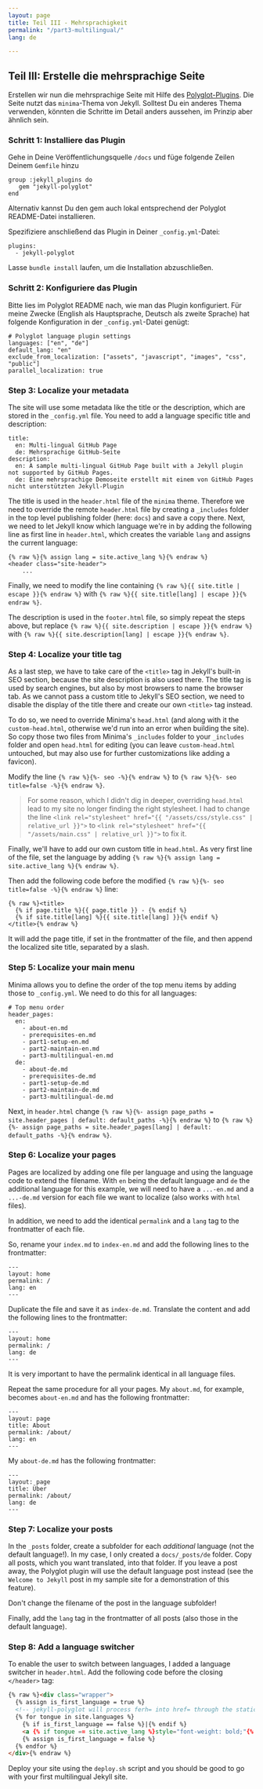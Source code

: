 ```yaml
---
layout: page
title: Teil III - Mehrsprachigkeit
permalink: "/part3-multilingual/"
lang: de

---
```

## Teil III: Erstelle die mehrsprachige Seite

Erstellen wir nun die mehrsprachige Seite mit Hilfe des [Polyglot-Plugins](https://github.com/untra/polyglot). Die Seite nutzt das `minima`-Thema von Jekyll. Solltest Du ein anderes Thema verwenden, könnten die Schritte im Detail anders aussehen, im Prinzip aber ähnlich sein.

### Schritt 1: Installiere das Plugin

Gehe in Deine Veröffentlichungsquelle `/docs` und füge folgende Zeilen Deinem `Gemfile` hinzu

    group :jekyll_plugins do
       gem "jekyll-polyglot"
    end

Alternativ kannst Du den gem auch lokal entsprechend der Polyglot README-Datei installieren.

Spezifiziere anschließend das Plugin in Deiner  `_config.yml`-Datei:

    plugins:
      - jekyll-polyglot

Lasse `bundle install` laufen, um die Installation abzuschließen.

### Schritt 2: Konfiguriere das Plugin

Bitte lies im Polyglot README nach, wie man das Plugin konfiguriert. Für meine Zwecke (English als Hauptsprache, Deutsch als zweite Sprache) hat folgende Konfiguration in der `_config.yml`-Datei genügt:

    # Polyglot language plugin settings
    languages: ["en", "de"]
    default_lang: "en"
    exclude_from_localization: ["assets", "javascript", "images", "css", "public"]
    parallel_localization: true

### Step 3: Localize your metadata

The site will use some metadata like the title or the description, which are stored in the `_config.yml` file. You need to add a language specific title and description:

    title:
      en: Multi-lingual GitHub Page
      de: Mehrsprachige GitHub-Seite
    description:
      en: A sample multi-lingual GitHub Page built with a Jekyll plugin not supported by GitHub Pages.
      de: Eine mehrsprachige Demoseite erstellt mit einem von GitHub Pages nicht unterstützten Jekyll-Plugin

The title is used in the `header.html` file of the `minima` theme. Therefore we need to override the remote `header.html` file by creating a `_includes` folder in the top level publishing folder (here: `docs`) and save a copy there. Next, we need to let Jekyll know which language we're in by adding the following line as first line in `header.html`, which creates the variable `lang` and assigns the current language:

    {% raw %}{% assign lang = site.active_lang %}{% endraw %}
    <header class="site-header">
    	...

Finally, we need to modify the line containing `{% raw %}{{ site.title | escape }}{% endraw %}` with `{% raw %}{{ site.title[lang] | escape }}{% endraw %}`.

The description is used in the `footer.html` file, so simply repeat the steps above, but replace `{% raw %}{{ site.description | escape }}{% endraw %}` with `{% raw %}{{ site.description[lang] | escape }}{% endraw %}`.

### Step 4: Localize your title tag

As a last step, we have to take care of the `<title>` tag in Jekyll's built-in SEO section, because the site description is also used there. The title tag is used by search engines, but also by most browsers to name the browser tab. As we cannot pass a custom title to Jekyll's SEO section, we need to disable the display of the title there and create our own `<title>` tag instead.

To do so, we need to override Minima's `head.html` (and along with it the `custom-head.html`, otherwise we'd run into an error when building the site). So copy those two files from Minima's `_includes` folder to your `_includes` folder and open `head.html` for editing (you can leave `custom-head.html` untouched, but may also use for further customizations like adding a favicon).

Modify the line `{% raw %}{%- seo -%}{% endraw %}` to `{% raw %}{%- seo title=false -%}{% endraw %}`.

> For some reason, which I didn't dig in deeper, overriding `head.html` lead to my site no longer finding the right stylesheet. I had to change the line `<link rel="stylesheet" href="{{ "/assets/css/style.css" | relative_url }}">` to `<link rel="stylesheet" href="{{ "/assets/main.css" | relative_url }}">` to fix it.

Finally, we'll have to add our own custom title in `head.html`. As very first line of the file, set the language by adding `{% raw %}{% assign lang = site.active_lang %}{% endraw %}`.

Then add the following code before the modified `{% raw %}{%- seo title=false -%}{% endraw %}` line:

    {% raw %}<title>
      {% if page.title %}{{ page.title }} - {% endif %}
      {% if site.title[lang] %}{{ site.title[lang] }}{% endif %}
    </title>{% endraw %}

It will add the page title, if set in the frontmatter of the file, and then append the localized site title, separated by a slash.

### Step 5: Localize your main menu

Minima allows you to define the order of the top menu items by adding those to `_config.yml`. We need to do this for all languages:

    # Top menu order
    header_pages:
      en:
        - about-en.md
        - prerequisites-en.md
        - part1-setup-en.md
        - part2-maintain-en.md
        - part3-multilingual-en.md
      de:
        - about-de.md
        - prerequisites-de.md
        - part1-setup-de.md
        - part2-maintain-de.md
        - part3-multilingual-de.md

Next, in `header.html` change `{% raw %}{%- assign page_paths = site.header_pages | default: default_paths -%}{% endraw %}` to `{% raw %}{%- assign page_paths = site.header_pages[lang] | default: default_paths -%}{% endraw %}`.

### Step 6: Localize your pages

Pages are localized by adding one file per language and using the language code to extend the filename. With `en` being the default language and `de` the additional language for this example, we will need to have a `...-en.md` and a `...-de.md` version for each file we want to localize (also works with `html` files).

In addition, we need to add the identical `permalink` and a `lang` tag to the frontmatter of each file.

So, rename your `index.md` to `index-en.md` and add the following lines to the frontmatter:

    ---
    layout: home
    permalink: /
    lang: en
    ---

Duplicate the file and save it as `index-de.md`. Translate the content and add the following lines to the frontmatter:

    ---
    layout: home
    permalink: /
    lang: de
    ---

It is very important to have the permalink identical in all language files.

Repeat the same procedure for all your pages. My `about.md`, for example, becomes `about-en.md` and has the following frontmatter:

    ---
    layout: page
    title: About
    permalink: /about/
    lang: en
    ---

My `about-de.md` has the following frontmatter:

    ---
    layout: page
    title: Über
    permalink: /about/
    lang: de
    ---

### Step 7: Localize your posts

In the `_posts` folder, create a subfolder for each _additional_ language (not the default language!). In my case, I only created a `docs/_posts/de` folder. Copy all posts, which you want translated, into that folder. If you leave a post away, the Polyglot plugin will use the default language post instead (see the `Welcome to Jekyll` post in my sample site for a demonstration of this feature).

Don't change the filename of the post in the language subfolder!

Finally, add the `lang` tag in the frontmatter of all posts (also those in the default language).

### Step 8: Add a language switcher

To enable the user to switch between languages, I added a language switcher in `header.html`. Add the following code before the closing `</header>` tag:

```html
{% raw %}<div class="wrapper">
  {% assign is_first_language = true %}
  <!-- jekyll-polyglot will process ferh= into href= through the static_href liquid block tag without relativizing the url; useful for making language navigation switchers  -->
  {% for tongue in site.languages %}
    {% if is_first_language == false %}|{% endif %}
    <a {% if tongue == site.active_lang %}style="font-weight: bold;"{% endif %} {% static_href %}href="{% if tongue == site.default_lang %}{{site.baseurl}}{{page.url}}{% else %}{{site.baseurl}}/{{ tongue }}{{page.url}}{% endif %}"{% endstatic_href %} >{{ tongue }}</a>
    {% assign is_first_language = false %}
  {% endfor %}
</div>{% endraw %}
```

Deploy your site using the `deploy.sh` script and you should be good to go with your first multilingual Jekyll site.